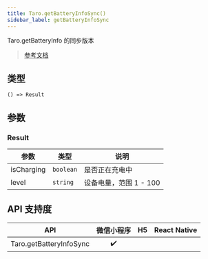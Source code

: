 ```yaml
---
title: Taro.getBatteryInfoSync()
sidebar_label: getBatteryInfoSync
---
```


Taro.getBatteryInfo 的同步版本

> [参考文档](https://developers.weixin.qq.com/miniprogram/dev/api/device/battery/wx.getBatteryInfoSync.html)

## 类型

```tsx
() => Result
```

## 参数

### Result

<table>
  <thead>
    <tr>
      <th>参数</th>
      <th>类型</th>
      <th>说明</th>
    </tr>
  </thead>
  <tbody>
    <tr>
      <td>isCharging</td>
      <td><code>boolean</code></td>
      <td>是否正在充电中</td>
    </tr>
    <tr>
      <td>level</td>
      <td><code>string</code></td>
      <td>设备电量，范围 1 - 100</td>
    </tr>
  </tbody>
</table>

## API 支持度

|           API           | 微信小程序 | H5 | React Native |
|:-----------------------:|:-----:|:--:|:------------:|
| Taro.getBatteryInfoSync |  ✔️   |    |              |
